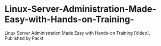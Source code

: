 # Linux-Server-Administration-Made-Easy-with-Hands-on-Training-
Linux Server Administration Made Easy with Hands-on Training [Video], Published by Packt

